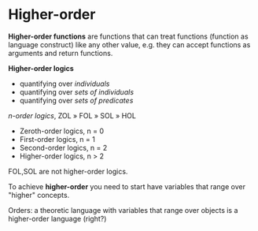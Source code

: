 # Higher-order

**Higher-order functions** are functions that can treat functions (function as language construct) like any other value, e.g. they can accept functions as arguments and return functions.

**Higher-order logics**
- quantifying over *individuals*
- quantifying over *sets of individuals*
- quantifying over *sets of predicates*

*n-order logics*, ZOL » FOL » SOL » HOL
- Zeroth-order logics, n = 0
- First-order  logics, n = 1
- Second-order logics, n = 2
- Higher-order logics, n > 2

FOL,SOL are not higher-order logics.

To achieve **higher-order** you need to start have variables that range over "higher" concepts.

Orders: a theoretic language with variables that range over objects is a higher-order language (right?)
